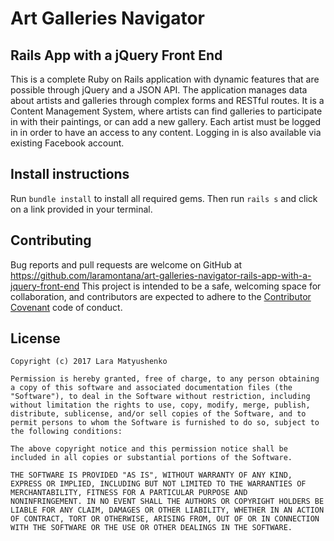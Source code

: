 # Art Galleries Navigator

## Rails App with a jQuery Front End

This is a complete Ruby on Rails application with dynamic features that are possible through jQuery and a JSON API. The application manages data about artists and galleries through complex forms and RESTful routes. It is a Content Management System, where artists can find galleries to participate in with their paintings, or can add a new gallery. Each artist must be logged in in order to have an access to any content. Logging in is also available via existing Facebook account.

## Install instructions

Run `bundle install` to install all required gems. Then run `rails s` and click on a link provided in your terminal.

## Contributing

Bug reports and pull requests are welcome on GitHub at https://github.com/laramontana/art-galleries-navigator-rails-app-with-a-jquery-front-end This project is intended to be a safe, welcoming space for collaboration, and contributors are expected to adhere to the [Contributor Covenant](http://contributor-covenant.org) code of conduct.

## License

    Copyright (c) 2017 Lara Matyushenko

    Permission is hereby granted, free of charge, to any person obtaining
    a copy of this software and associated documentation files (the
    "Software"), to deal in the Software without restriction, including
    without limitation the rights to use, copy, modify, merge, publish,
    distribute, sublicense, and/or sell copies of the Software, and to
    permit persons to whom the Software is furnished to do so, subject to
    the following conditions:

    The above copyright notice and this permission notice shall be
    included in all copies or substantial portions of the Software.

    THE SOFTWARE IS PROVIDED "AS IS", WITHOUT WARRANTY OF ANY KIND,
    EXPRESS OR IMPLIED, INCLUDING BUT NOT LIMITED TO THE WARRANTIES OF
    MERCHANTABILITY, FITNESS FOR A PARTICULAR PURPOSE AND
    NONINFRINGEMENT. IN NO EVENT SHALL THE AUTHORS OR COPYRIGHT HOLDERS BE
    LIABLE FOR ANY CLAIM, DAMAGES OR OTHER LIABILITY, WHETHER IN AN ACTION
    OF CONTRACT, TORT OR OTHERWISE, ARISING FROM, OUT OF OR IN CONNECTION
    WITH THE SOFTWARE OR THE USE OR OTHER DEALINGS IN THE SOFTWARE.
